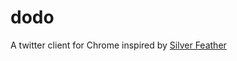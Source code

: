 # dodo
A twitter client for Chrome inspired by [Silver Feather](https://github.com/kav2k/silver_feather)

